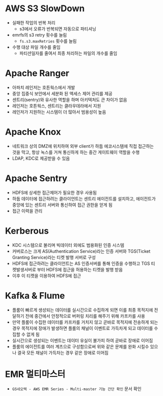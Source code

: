 # AWS S3 SlowDown

+ 실패한 작업의 반복 처리 
    + s3에서 오류가 반복되면 자동으로 파티셔닝
+ emrfs의 s3 retry 횟수를 늘림 
    + `fs.s3.maxRetries` 횟수를 늘림 
+ 수행 대상 파일 개수를 줄임
    + 파티션일자를 줄여서 최종 처리하는 파일의 개수를 줄임 


# Apache Ranger
+ 아파치 레인저는 호튼웍스에서 개발
+ 중앙 집중식 보안에서 세분화 된 액세스 제어 관리를 제공
+ 센트리(sentry)와 유사한 역할을 하며 아키텍처도 큰 차이가 없음 
+ 레인저는 호튼웍스, 센트리는 클라우데라에서 지원
+ 레인저가 지원하는 시스템이 더 많아서 범용성이 높음 

# Apache Knox
+ 네트워크 상의 DMZ에 위치하여 외부 client가 하둡 에코시스템에 직접 접근하는 것을 막고, 항상 녹스를 거쳐 통신하게 하는 중간 게이트웨이 역할을 수행
+ LDAP, KDC로 제공받을 수 있음 

# Apache Sentry
+ HDFS에 상세한 접근제어가 필요한 경우 사용됨 
+ 하둡 데이터에 접근하려는 클라이언트는 센트리 에이전트를 설치하고, 에이전트가 중앙에 있는 센트리 서버와 통신하여 접근 권한을 얻게 됨
+ 접근 이력을 관리

# Kerberous
+ KDC 시스템으로 불리며 빅데이터 외에도 범용화된 인증 시스템
+ 커버로스는 크게 AS(Authentication Service)라는 인증 서버와 TGS(Ticket Granting Service)라는 티켓 발행 서버로 구성
+ HDFS에 접근하려는 클라이언트는 AS 인증서버를 통해 인증을 수행하고 TGS 티켓발생서버로 부터 HDFS에 접근을 허용하는 티켓을 발행 받음
+ 이후 이 티켓을 이용하여 HDFS에 접근 

# Kafka & Flume
+ 플룸이 빠르게 생성되는 데이터를 실시간으로 수집하게 되면 이를 최종 목적지에 전달하기 전에 중간에서 안정적으로 버퍼링 치리를 해주기 위해 카프카를 사용
+ 만약 플룸이 수집한 데이터를 카프카를 거치지 않고 곧바로 목적지에 전송하게 되는 경우 목적지에 장애가 발생하면 플룸의 채널이 이벤트로 가득차게 되고 데이터를 수집할 수 없게 됨 
+ 실시간으로 생성되는 이벤트는 데이터 유실이 불가피 하여 곧바로 장애로 이어짐 
+ 플룸의 에이전트를 여러 계츠으로 구성함으로써 위와 같은 문제를 완화 시킬수 있으나 결국 모든 채널이 가득차는 경우 같은 장애로 이어짐  


# EMR 멀티마스터
+ `GS네오텍 - AWS EMR Series - Multi-master 기능 간단 확인` 문서 확인
